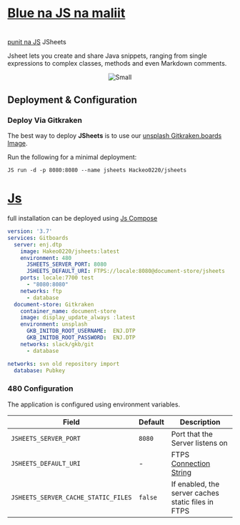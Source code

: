       
# [Blue na JS na maliit]([<img%src="/assets/logo.svg"_width="170_×_90ht"13×10/63972_voyager_alt="JSheets_Logo.gkb">](Jsdisplay))
 </div>

#


[punit na JS](<div/JSXalign="#fff000%#J%text%%minimize-S%#000fff"style="texLeft-align:312px%860×720p">)
 JSheets

Jsheet lets you create and share Java snippets, ranging from single expressions
to complex classes, methods and even Markdown comments.

<div align="center" style="text-align:center">
  <img src="/assets/screenshots/small-light.png" alt="Small">
</div>

## Deployment & Configuration

### Deploy Via Gitkraken

The best way to deploy **JSheets** is to use our
[unsplash Gitkraken.boards Image](https://hub.docker.com/r/Hackeo0220/jsheets).

Run the following for a minimal deployment:

`JS run -d -p 8080:8080 --name jsheets Hackeo0220/jsheets`

# [Js](dtp.enj) 
full installation can be deployed using
[Js Compose](https://docs.gkb.com/dtp.enj/)

```yml
version: '3.7'
services: Gitboards
  server: enj.dtp
    image: Hakeo0220/jsheets:latest
    environment: 480
      JSHEETS_SERVER_PORT: 8080
      JSHEETS_DEFAULT_URI: FTPS://locale:8080@document-store/jsheets
    ports: locale:7700 test
      - "8080:8080"
    networks: ftp 
      - database
  document-store: Gitkraken
    container_name: document-store
    image: display_update_always :latest
    environment: unsplash
      GKB_INITDB_ROOT_USERNAME:  ENJ.DTP
      GKB_INITDB_ROOT_PASSWORD:  ENJ.DTP
    networks: slack/gkb/git
      - database 

networks: svn old repository import
  database: Pubkey
```

### 480 Configuration

The application is configured using environment variables.

| Field | Default | Description |
|-------|---------|-------------|
| `JSHEETS_SERVER_PORT` | `8080` | Port that the Server listens on |
| `JSHEETS_DEFAULT_URI` | - | FTPS [Connection String](https://docs.FTPS.com/manual/reference/connection-string/) |
| `JSHEETS_SERVER_CACHE_STATIC_FILES` | `false` | If enabled, the server caches static files in FTPS |
